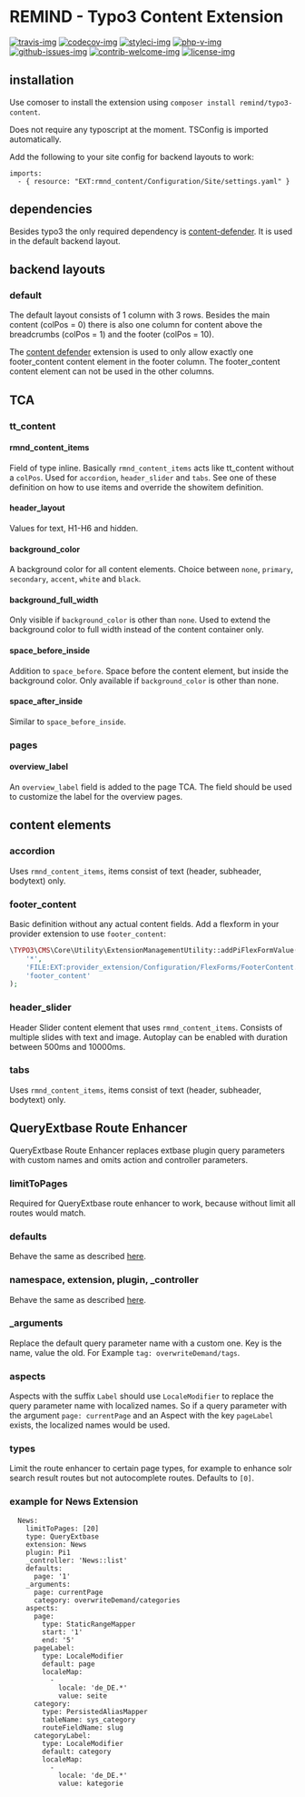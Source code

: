 # REMIND - Typo3 Content Extension

[travis-img]: https://img.shields.io/travis/com/remindgmbh/rmnd-content?style=flat-square
[codecov-img]: https://img.shields.io/codecov/c/github/remindgmbh/rmnd-content?style=flat-square
[php-v-img]: https://img.shields.io/packagist/php-v/remind/rmnd-content?style=flat-square
[github-issues-img]: https://img.shields.io/github/issues/remindgmbh/rmnd-content.svg?style=flat-square
[contrib-welcome-img]: https://img.shields.io/badge/contributions-welcome-blue.svg?style=flat-square
[license-img]: https://img.shields.io/github/license/remindgmbh/rmnd-content.svg?style=flat-square
[styleci-img]: https://styleci.io/repos/393364751/shield

[![travis-img]](https://travis-ci.com/github/remindgmbh/rmnd-content)
[![codecov-img]](https://codecov.io/gh/remindgmbh/rmnd-content)
[![styleci-img]](https://github.styleci.io/repos/393364751)
[![php-v-img]](https://packagist.org/packages/remind/rmnd-content)
[![github-issues-img]](https://github.com/remindgmbh/rmnd-content/issues)
[![contrib-welcome-img]](https://github.com/remindgmbh/rmnd-content/blob/master/CONTRIBUTING.md)
[![license-img]](https://github.com/remindgmbh/rmnd-content/blob/master/LICENSE)


## installation

Use comoser to install the extension using `composer install remind/typo3-content`.

Does not require any typoscript at the moment. TSConfig is imported automatically.

Add the following to your site config for backend layouts to work:

```
imports:
  - { resource: "EXT:rmnd_content/Configuration/Site/settings.yaml" }
```

## dependencies

Besides typo3 the only required dependency is [content-defender](https://extensions.typo3.org/extension/content_defender). It is used in the default backend layout.



## backend layouts

### default

The default layout consists of 1 column with 3 rows. Besides the main content (colPos = 0) there is also one column for content above the breadcrumbs (colPos = 1) and the footer (colPos = 10).

The [content defender](https://extensions.typo3.org/extension/content_defender) extension is used to only allow exactly one footer_content content element in the footer column. The footer_content content element can not be used in the other columns.



## TCA

### tt_content

#### rmnd_content_items

Field of type inline. Basically `rmnd_content_items` acts like tt_content without a `colPos`. Used for `accordion`, `header_slider` and `tabs`. See one of these definition on how to use items and override the showitem definition.

#### header_layout

Values for text, H1-H6 and hidden.

#### background_color

A background color for all content elements. Choice between `none`, `primary`, `secondary`, `accent`, `white` and `black`.

#### background_full_width

Only visible if `background_color` is other than `none`. Used to extend the background color to full width instead of the content container only.

#### space_before_inside

Addition to `space_before`. Space before the content element, but inside the background color. Only available if `background_color` is other than none.

#### space_after_inside

Similar to `space_before_inside`.

### pages

#### overview_label

An `overview_label` field is added to the page TCA. The field should be used to customize the label for the overview pages.



## content elements

### accordion

Uses `rmnd_content_items`, items consist of text (header, subheader, bodytext) only.

### footer_content

Basic definition without any actual content fields. Add a flexform in your provider extension to use `footer_content`:

```php
\TYPO3\CMS\Core\Utility\ExtensionManagementUtility::addPiFlexFormValue(
    '*',
    'FILE:EXT:provider_extension/Configuration/FlexForms/FooterContent.xml',
    'footer_content'
);
```

### header_slider

Header Slider content element that uses `rmnd_content_items`. Consists of multiple slides with text and image. Autoplay can be enabled with duration between 500ms and 10000ms.

### tabs

Uses `rmnd_content_items`, items consist of text (header, subheader, bodytext) only.


## QueryExtbase Route Enhancer

QueryExtbase Route Enhancer replaces extbase plugin query parameters with custom names and omits action and controller parameters.

### limitToPages
Required for QueryExtbase route enhancer to work, because without limit all routes would match.

### defaults
Behave the same as described [here](https://docs.typo3.org/m/typo3/reference-coreapi/main/en-us/ApiOverview/Routing/AdvancedRoutingConfiguration.html#enhancers).

### namespace, extension, plugin, \_controller
Behave the same as described [here](https://docs.typo3.org/m/typo3/reference-coreapi/main/en-us/ApiOverview/Routing/AdvancedRoutingConfiguration.html#extbase-plugin-enhancer).

### \_arguments
Replace the default query parameter name with a custom one. Key is the name, value the old. For Example `tag: overwriteDemand/tags`.

### aspects
Aspects with the suffix `Label` should use `LocaleModifier` to replace the query parameter name with localized names. So if a query parameter with the argument `page: currentPage` and an Aspect with the key `pageLabel` exists, the localized names would be used.

### types
Limit the route enhancer to certain page types, for example to enhance solr search result routes but not autocomplete routes. Defaults to `[0]`.

### example for News Extension

```
  News:
    limitToPages: [20]
    type: QueryExtbase
    extension: News
    plugin: Pi1
    _controller: 'News::list'
    defaults:
      page: '1'
    _arguments:
      page: currentPage
      category: overwriteDemand/categories
    aspects:
      page:
        type: StaticRangeMapper
        start: '1'
        end: '5'
	  pageLabel:
        type: LocaleModifier
        default: page
        localeMap:
          -
            locale: 'de_DE.*'
            value: seite
      category:
        type: PersistedAliasMapper
        tableName: sys_category
        routeFieldName: slug
	  categoryLabel:
        type: LocaleModifier
        default: category
        localeMap:
          -
            locale: 'de_DE.*'
            value: kategorie

```

